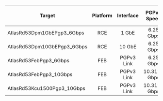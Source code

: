 | Target                        | Platform      | Interface  | PGPv3 Speed  | # of PGPv3 Links   | Data Bandwidth |
| ----------------------------- |:-------------:| :---------:|:------------:|:------------------:|:--------------:|
| AtlasRd53Dpm1GbEPgp3_6Gbps    | RCE           | 1 GbE      | 6.25 Gbps    | 2                  | 12.121 Gbps    |
| AtlasRd53Dpm10GbEPgp3_6Gbps   | RCE           | 10 GbE     | 6.25 Gbps    | 2                  | 12.121 Gbps    |
| AtlasRd53FebPgp3_6Gbps        | FEB           | PGPv3 Link | 6.25 Gbps    | 4                  | 24.242 Gbps    |
| AtlasRd53FebPgp3_10Gbps       | FEB           | PGPv3 Link | 10.3125 Gbps | 4                  | 40 Gbps        |
| AtlasRd53Kcu1500Pgp3_10Gbps   | FEB           | PGPv3 Link | 10.3125 Gbps | 8                  | 80 Gbps        |
